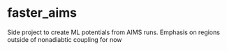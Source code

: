 # faster_aims

Side project to create ML potentials from AIMS runs. Emphasis on regions outside of nonadiabtic coupling for now
